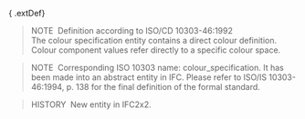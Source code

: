 { .extDef}
> NOTE&nbsp; Definition according to ISO/CD 10303-46:1992  
> The colour specification entity contains a direct colour definition. Colour component values refer directly to a specific colour space.

> NOTE&nbsp; Corresponding ISO 10303 name: colour_specification. It has been made into an abstract entity in IFC. Please refer to ISO/IS 10303-46:1994, p. 138 for the final definition of the formal standard.

> HISTORY&nbsp; New entity in IFC2x2.